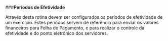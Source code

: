 ###**Períodos de Efetividade**

Através desta rotina devem ser configurados os períodos de efetividade de um exercício. Estes períodos servem de referência para enviar os valores financeiros para Folha de Pagamento, e para realizar o controle da efetividade e do ponto eletrônico dos servidores.




